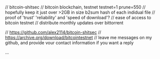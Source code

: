 // bitcoin-shitsec
// bitcoin blockchain, testnet
testnet=1
prune=550
// hopefully keep it just over >2GB in size
b2sum hash of each indidual file
// proof of 'trust' 'reliability' and 'speed of download'?
// ease of access to bitcoin testnet
// distribute monthly updates over bittorrent


// https://github.com/alex2114/bitcoin-shitsec
// https://archive.org/download/bitcointestnet
// leave me messages on my github, and provide vour contact information if you want a reply

...
